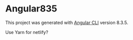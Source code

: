 # Angular835

This project was generated with [Angular CLI](https://github.com/angular/angular-cli) version 8.3.5.

Use Yarn for netlify? 